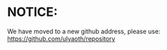 NOTICE:
=======

We have moved to a new github address, please use:
https://github.com/ulyaoth/repository
